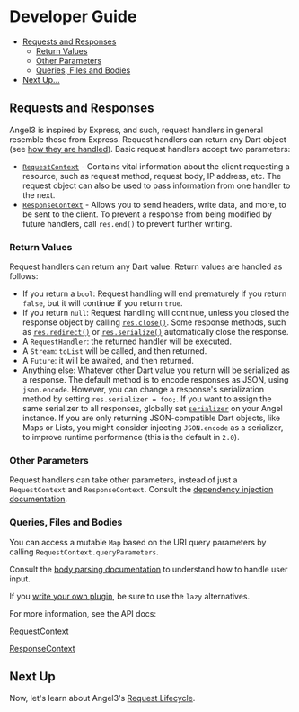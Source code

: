 # Developer Guide

* [Requests and Responses](requests-and-responses.md#requests-and-responses)
  * [Return Values](requests-and-responses.md#return-values)
  * [Other Parameters](requests-and-responses.md#other-parameters)
  * [Queries, Files and Bodies](requests-and-responses.md#queries-files-and-bodies)
* [Next Up...](requests-and-responses.md#next-up)

## Requests and Responses

Angel3 is inspired by Express, and such, request handlers in general resemble those from Express. Request handlers can return any Dart object \(see [how they are handled](requests-and-responses.md#return-values)\). Basic request handlers accept two parameters:

* [`RequestContext`](https://pub.dev/documentation/angel3_framework/latest/angel3_framework/RequestContext-class.html) - Contains vital information about the client requesting a resource, such as request method, request body, IP address, etc. The request object can also be used to pass information from one handler to the next.
* [`ResponseContext`](https://pub.dev/documentation/angel3_framework/latest/angel3_framework/ResponseContext-class.html) - Allows you to send headers, write data, and more, to be sent to the client. To prevent a response from being modified by future handlers, call `res.end()` to prevent further writing.

### Return Values

Request handlers can return any Dart value. Return values are handled as follows:

* If you return a `bool`: Request handling will end prematurely if you return `false`, but it will continue if you return `true`.
* If you return `null`: Request handling will continue, unless you closed the response object by calling [`res.close()`](https://pub.dev/documentation/angel3_framework/latest/angel3_framework/ResponseContext/close.html). Some response methods, such as [`res.redirect()`](https://pub.dev/documentation/angel3_framework/latest/angel3_framework/ResponseContext/redirect.html) or [`res.serialize()`](https://pub.dev/documentation/angel3_framework/latest/angel3_framework/ResponseContext/serialize.html) automatically close the response.
* A `RequestHandler`: the returned handler will be executed.
* A `Stream`: `toList` will be called, and then returned.
* A `Future`: it will be awaited, and then returned.
* Anything else: Whatever other Dart value you return will be serialized as a response. The default method is to encode responses as JSON, using `json.encode`. However, you can change a response's serialization method by setting `res.serializer = foo;`. If you want to assign the same serializer to all responses, globally set [`serializer`](https://pub.dev/documentation/angel3_framework/latest/angel3_framework/Angel/serializer.html) on your Angel instance. If you are only returning JSON-compatible Dart objects, like Maps or Lists, you might consider injecting `JSON.encode` as a serializer, to improve runtime performance (this is the default in `2.0`).

### Other Parameters

Request handlers can take other parameters, instead of just a `RequestContext` and `ResponseContext`. Consult the [dependency injection documentation](dependency-injection.md#in-routes-and-controllers).

### Queries, Files and Bodies

You can access a mutable `Map` based on the URI query parameters by calling `RequestContext.queryParameters`.

Consult the [body parsing documentation](body-parsing.md) to understand how to handle user input.

If you [write your own plugin](writing-a-plugin.md), be sure to use the `lazy` alternatives.

For more information, see the API docs:

[RequestContext](https://pub.dev/documentation/angel3_framework/latest/angel3_framework/RequestContext-class.html)

[ResponseContext](https://pub.dev/documentation/angel3_framework/latest/angel3_framework/ResponseContext-class.html)

## Next Up

Now, let's learn about Angel3's [Request Lifecycle](request-lifecyle.md).
